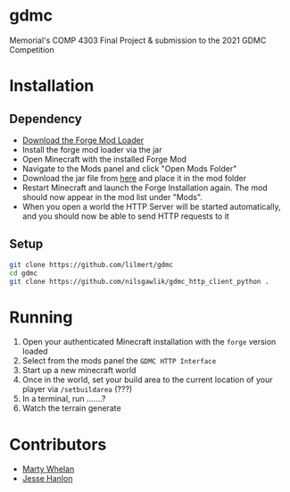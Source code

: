 # gdmc
Memorial's COMP 4303 Final Project &amp; submission to the 2021 GDMC Competition

# Installation

## Dependency

* [Download the Forge Mod Loader](https://files.minecraftforge.net/)
* Install the forge mod loader via the jar
* Open Minecraft with the installed Forge Mod
* Navigate to the Mods panel and click "Open Mods Folder"
* Download the jar file from [here](https://github.com/nilsgawlik/gdmc_http_interface/releases/tag/v0.3.1) and place it in the mod folder
* Restart Minecraft and launch the Forge Installation again. The mod should now appear in the mod list under "Mods".
* When you open a world the HTTP Server will be started automatically, and you should now be able to send HTTP requests to it

## Setup

```bash
git clone https://github.com/lilmert/gdmc
cd gdmc
git clone https://github.com/nilsgawlik/gdmc_http_client_python .
```

# Running

1. Open your authenticated Minecraft installation with the `forge` version loaded
2. Select from the mods panel the `GDMC HTTP Interface`
3. Start up a new minecraft world
4. Once in the world, set your build area to the current location of your player via `/setbuildarea` (???)
5. In a terminal, run .......?
6. Watch the terrain generate

# Contributors

* [Marty Whelan](https://github.com/lilmert)
* [Jesse Hanlon](https://github.com/jessehanlon)
